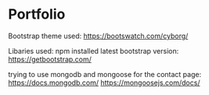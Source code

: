 # Portfolio
Bootstrap theme used:
https://bootswatch.com/cyborg/

Libaries used:
npm installed latest bootstrap version:
https://getbootstrap.com/

trying to use mongodb and mongoose for the contact page:
https://docs.mongodb.com/
https://mongoosejs.com/docs/

